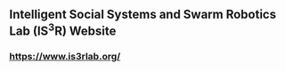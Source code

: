 ## Intelligent Social Systems and Swarm Robotics Lab (IS<sup>3</sup>R) Website
### <a href="https://www.is3rlab.org/" >https://www.is3rlab.org/</a>
